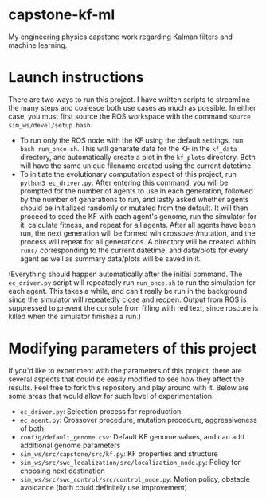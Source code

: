 # capstone-kf-ml
My engineering physics capstone work regarding Kalman filters and machine learning.

# Launch instructions
There are two ways to run this project. I have written scripts to streamline the many steps and coalesce both use cases as much as possible. In either case, you must first source the ROS workspace with the command `source sim_ws/devel/setup.bash`.

 - To run only the ROS node with the KF using the default settings, run `bash run_once.sh`. This will generate data for the KF in the `kf_data` directory, and automatically create a plot in the `kf_plots` directory. Both will have the same unique filename created using the current datetime. 
 - To initiate the evolutionary computation aspect of this project, run `python3 ec_driver.py`. After entering this command, you will be prompted for the number of agents to use in each generation, followed by the number of generations to run, and lastly asked whether agents should be initialized randomly or mutated from the default. It will then proceed to seed the KF with each agent's genome, run the simulator for it, calculate fitness, and repeat for all agents. After all agents have been run, the next generation will be formed wih crossover/mutation, and the process will repeat for all generations. A directory will be created within `runs/` corresponding to the current datetime, and data/plots for every agent as well as summary data/plots will be saved in it.

(Everything should happen automatically after the initial command. The `ec_driver.py` script will repeatedly run `run_once.sh` to run the simulation for each agent. This takes a while, and can't really be run in the background since the simulator will repeatedly close and reopen. Output from ROS is suppressed to prevent the console from filling with red text, since roscore is killed when the simulator finishes a run.)

# Modifying parameters of this project
If you'd like to experiment with the parameters of this project, there are several aspects that could be easily modified to see how they affect the results. Feel free to fork this repository and play around with it. Below are some areas that would allow for such level of experimentation. 

 - `ec_driver.py`: Selection process for reproduction
 - `ec_agent.py`: Crossover procedure, mutation procedure, aggressiveness of both
 - `config/default_genome.csv`: Default KF genome values, and can add additional genome parameters
 - `sim_ws/src/capstone/src/kf.py`: KF properties and structure
 - `sim_ws/src/swc_localization/src/localization_node.py`: Policy for choosing next destination
 - `sim_ws/src/swc_control/src/control_node.py`: Motion policy, obstacle avoidance (both could definitely use improvement)

